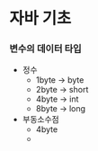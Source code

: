 # 자바 기초

### 변수의 데이터 타입

  - 정수
    - 1byte -> byte
    - 2byte -> short
    - 4byte -> int
    - 8byte -> long
  - 부동소수점
    - 4byte
    - 
